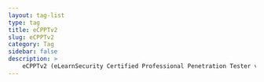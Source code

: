 ```yaml
---
layout: tag-list
type: tag
title: eCPPTv2
slug: eCPPTv2
category: Tag
sidebar: false
description: >
    eCPPTv2 (eLearnSecurity Certified Professional Penetration Tester version 2) es una certificación de seguridad informática ofrecida por eLearnSecurity. Es un programa de capacitación y evaluación diseñado para desarrollar habilidades en el campo de la penetración de sistemas y pruebas de seguridad. La certificación eCPPTv2 se centra en la adquisición de conocimientos y técnicas para identificar vulnerabilidades en sistemas y redes, realizar pruebas de penetración de forma ética y proporcionar soluciones y recomendaciones para mejorar la seguridad de los sistemas.
---
```

